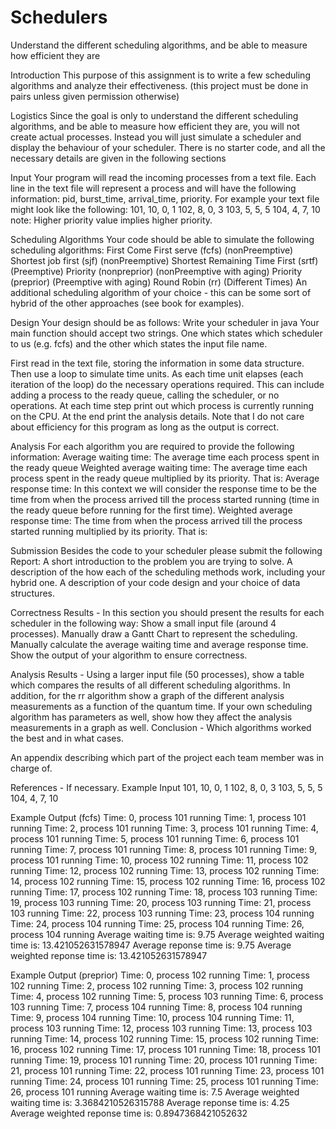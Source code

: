 # Schedulers
Understand the different scheduling algorithms, and be able to measure how efficient they are

Introduction
This purpose of this assignment is to write a few scheduling algorithms and analyze their effectiveness.
(this project must be done in pairs unless given permission otherwise)

Logistics
Since the goal is only to understand the different scheduling algorithms, and be able to measure how efficient they are, you will not create actual processes. Instead you will just simulate a scheduler and display the behaviour of your scheduler. There is no starter code, and all the necessary details are given in the following sections

Input
Your program will read the incoming processes from a text file. Each line in the text file will represent a process and will have the following information:
pid, burst_time, arrival_time, priority.
For example your text file might look like the following:
101, 10, 0, 1
102, 8, 0, 3
103, 5, 5, 5
104, 4, 7, 10
note: Higher priority value implies higher priority.

Scheduling Algorithms
Your code should be able to simulate the following scheduling algorithms:
First Come First serve (fcfs) (nonPreemptive)
Shortest job first (sjf) (nonPreemptive)
Shortest Remaining Time First (srtf)  (Preemptive)
Priority (nonpreprior) (nonPreemptive with aging)
Priority (preprior) (Preemptive with aging)
Round Robin (rr) (Different Times)
An additional scheduling algorithm of your choice - this can be some sort of hybrid of the other approaches (see book for examples).

Design
Your design should be as follows:
Write your scheduler in java
Your main function should accept two strings. One which states which scheduler to us (e.g. fcfs) and the other which states the input file name.

First read in the text file, storing the information in some data structure.
Then use a loop to simulate time units. As each time unit elapses (each iteration of the loop) do the necessary operations required. This can include adding a process to the ready queue, calling the scheduler, or no operations.
At each time step print out which process is currently running on the CPU.
At the end print the analysis details.
Note that I do not care about efficiency for this program as long as the output is correct.

Analysis
For each algorithm you are required to provide the following information:
Average waiting time: The average time each process spent in the ready queue
Weighted average waiting time: The average time each process spent in the ready queue multiplied by its priority. That is: 
Average response time: In this context we will consider the response time to be the time from when the process arrived till the process started running (time in the ready queue before running for the first time).
Weighted average response time: The time from when the process arrived till the process started running multiplied by its priority. That is: 

Submission
Besides the code to your scheduler please submit the following Report:
A short introduction to the problem you are trying to solve.
A description of the how each of the scheduling methods work, including your hybrid one.
A description of your code design and your choice of data structures.

Correctness Results - In this section you should present the results for each scheduler in the following way:
Show a small input file (around 4 processes).
Manually draw a Gantt Chart to represent the scheduling.
Manually calculate the average waiting time and average response time.
Show the output of your algorithm to ensure correctness.

Analysis Results - Using a larger input file (50 processes), show a table which compares the results of all different scheduling algorithms. In addition, for the rr algorithm show a graph of the different analysis measurements as a function of the quantum time. If your own scheduling algorithm has parameters as well, show how they affect the analysis measurements in a graph as well.
Conclusion - Which algorithms worked the best and in what cases.

An appendix describing which part of the project each team member was in charge of.

References - If necessary.
Example Input
101, 10, 0, 1
102, 8, 0, 3
103, 5, 5, 5
104, 4, 7, 10

Example Output (fcfs)
Time: 0, process 101 running
Time: 1, process 101 running
Time: 2, process 101 running
Time: 3, process 101 running
Time: 4, process 101 running
Time: 5, process 101 running
Time: 6, process 101 running
Time: 7, process 101 running
Time: 8, process 101 running
Time: 9, process 101 running
Time: 10, process 102 running
Time: 11, process 102 running
Time: 12, process 102 running
Time: 13, process 102 running
Time: 14, process 102 running
Time: 15, process 102 running
Time: 16, process 102 running
Time: 17, process 102 running
Time: 18, process 103 running
Time: 19, process 103 running
Time: 20, process 103 running
Time: 21, process 103 running
Time: 22, process 103 running
Time: 23, process 104 running
Time: 24, process 104 running
Time: 25, process 104 running
Time: 26, process 104 running
Average waiting time is: 9.75
Average weighted waiting time is: 13.421052631578947
Average reponse time is: 9.75
Average weighted reponse time is: 13.421052631578947

Example Output (preprior)
Time: 0, process 102 running
Time: 1, process 102 running
Time: 2, process 102 running
Time: 3, process 102 running
Time: 4, process 102 running
Time: 5, process 103 running
Time: 6, process 103 running
Time: 7, process 104 running
Time: 8, process 104 running
Time: 9, process 104 running
Time: 10, process 104 running
Time: 11, process 103 running
Time: 12, process 103 running
Time: 13, process 103 running
Time: 14, process 102 running
Time: 15, process 102 running
Time: 16, process 102 running
Time: 17, process 101 running
Time: 18, process 101 running
Time: 19, process 101 running
Time: 20, process 101 running
Time: 21, process 101 running
Time: 22, process 101 running
Time: 23, process 101 running
Time: 24, process 101 running
Time: 25, process 101 running
Time: 26, process 101 running
Average waiting time is: 7.5
Average weighted waiting time is: 3.3684210526315788
Average reponse time is: 4.25
Average weighted reponse time is: 0.8947368421052632
